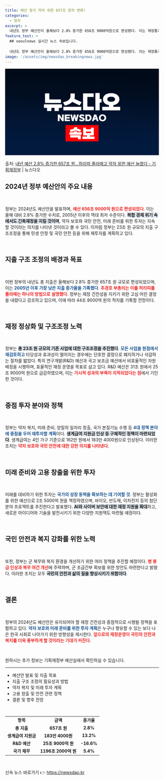 ```yaml
---
title: 예산 증가 약자 위한 657조 원의 변화!
categories:
  - 정치
excerpt: >
  내년도 정부 예산안이 올해보다 2.8% 증가한 656조 9000억원으로 편성됐다. 이는 재정통계가 정비된 2…
feature_text: >
  ## seoulnews 실시간 뉴스 속보입니다.

  내년도 정부 예산안이 올해보다 2.8% 증가한 656조 9000억원으로 편성됐다. 이는 재정통계가 정비된 2…
image: '/assets/img/newsdao_breakingnews.jpg'
---
```


![뉴스다오 속보](/assets/img/newsdao_breakingnews.jpg)

<p>출처: <a href="https://newsdao.kr/1725" rel="dofollow">내년 예산 2.8% 증가한 657조 원…허리띠 졸라매고 약자 위한 예산 늘렸다 - 기획재정부</a> | 뉴스다오</p>

<h2 data-ke-size="size26">2024년 정부 예산안의 주요 내용</h2>

<p data-ke-size="size16">&nbsp;</p>

정부는 2024년도 예산안을 발표하며, <b><span style="color: #ee2323;">예산 656조 9000억 원으로 편성되었다</span></b>. 이는 올해 대비 2.8% 증가한 수치로, 2005년 이후의 역대 최저 수준이다. <b><span style="background-color: #21538527;">복합 경제 위기 속에서도 긴축재정을 지킬 것이며</span></b>, 약자 보호와 국민 안전, 미래 준비를 위한 투자는 지속할 것이라는 의지를 나타낸 것이라고 볼 수 있다. 이처럼 정부는 23조 원 규모의 지출 구조조정을 통해 민생 안정 및 국민 안전 등을 위해 재투자를 계획하고 있다. 

<p data-ke-size="size16">&nbsp;</p>

<h2 data-ke-size="size26">지출 구조 조정의 배경과 목표</h2>

<p data-ke-size="size16">&nbsp;</p>

이번 정부의 내년도 총 지출은 올해보다 2.8% 증가한 657조 원 규모로 편성되었으며, 이는 <b><span style="color: #1a5490;">2005년 이후 가장 낮은 지출 증가율을 기록했다</span></b>. <b><span style="color: #ee2323;">추경호 부총리는 이를 허리띠를 졸라매는 하나의 방법으로 설명했다</span></b>. 정부는 재정 건전성을 지키기 위한 고심 어린 결정을 내렸다고 강조하고 있으며, 이에 따라 44조 8000억 원의 적자를 기록할 전망이다. 

<p data-ke-size="size16">&nbsp;</p>

<h2 data-ke-size="size26">재정 정상화 및 구조조정 노력</h2>

<p data-ke-size="size16">&nbsp;</p>

정부는 <b><span style="background-color: #21538527;">총 23조 원 규모의 기존 사업에 대한 구조조정을 추진했다</span></b>. <b><span style="color: #1a5490;">모든 사업을 원점에서 재검토하고</span></b> 타당성과 효과성이 떨어지는 경우에는 단호한 결정으로 폐지하거나 삭감하는 절차를 밟았다. 특히 연구개발(R&D) 예산과 국고 보조금 예산에서 비효율적인 자원 배정을 시행하며, 효율적인 재정 운영을 목표로 삼고 있다. R&D 예산은 31조 원에서 25조 9000억 원으로 급감하였으며, 이는 <b><span style="color: #ee2323;">가시적 성과의 부족이 지적되었다는 점</span></b>에서 기인한 것이다.

<p data-ke-size="size16">&nbsp;</p>

<h2 data-ke-size="size26">중점 투자 분야와 정책</h2>

<p data-ke-size="size16">&nbsp;</p>

정부는 약자 복지, 미래 준비, 양질의 일자리 창출, 국가 본질기능 수행 등 <b><span style="color: #1a5490;">4대 정책 분야에 중점을 두어 재투자할 계획</span></b>이다. <b><span style="background-color: #21538527;">생계급여 지원금 인상 등 구체적인 정책이 마련되었다</span></b>. 생계급여는 4인 가구 기준으로 162만 원에서 183만 4000원으로 인상된다. 이러한 조치는 <b><span style="color: #ee2323;">약자 보호와 국민 안전에 대한 강한 의지를 나타낸다</span></b>.

<p data-ke-size="size16">&nbsp;</p>

<h2 data-ke-size="size26">미래 준비와 고용 창출을 위한 투자</h2>

<p data-ke-size="size16">&nbsp;</p>

미래를 대비하기 위한 투자는 <b><span style="color: #1a5490;">국가의 성장 동력을 확보하는 데 기여할 것</span></b>. 정부는 활성화를 위한 예산으로 2조 5000억 원을 책정하였으며, 바이오, 반도체, 이차전지 등의 첨단 분야 프로젝트를 추진한다고 발표했다. <b><span style="background-color: #21538527;">AI와 사이버 보안에 대한 재정 지원을 확대</span></b>하고, 새로운 아이디어와 기술을 발전시키기 위한 다양한 지원책도 마련될 예정이다.

<p data-ke-size="size16">&nbsp;</p>

<h2 data-ke-size="size26">국민 안전과 복지 강화를 위한 노력</h2>

<p data-ke-size="size16">&nbsp;</p>

또한, 정부는 군 복무와 복지 환경을 개선하기 위한 여러 정책을 추진할 예정이다. <b><span style="color: #ee2323;">병 봉급 인상과 복무 여건 개선</span></b>에 주력하며, 군 초급간부 확보를 위한 방안도 마련한다고 밝혔다. 이러한 조치는 모두 <b><span style="background-color: #21538527;">국민의 안전과 삶의 질을 향상시키기 위함이다</span></b>.

<p data-ke-size="size16">&nbsp;</p>

<h2 data-ke-size="size26">결론</h2>

<p data-ke-size="size16">&nbsp;</p>

정부의 2024년도 예산안은 유지되어야 할 재정 건전성과 중점적으로 시행될 정책을 포함하고 있다. <b><span style="color: #1a5490;">약자 보호와 미래 준비를 위한 투자 계획</span></b>은 누구나 향유할 수 있는 보다 나은 한국 사회로 나아가기 위한 방향성을 제시한다. <b><span style="color: #ee2323;">앞으로의 재정운영이 국민의 안전과 복지를 더욱 풍부하게 할 것이라는 기대가 커진다</span></b>. 

<p data-ke-size="size16">&nbsp;</p>

<footer>
원하시는 추가 정보는 기획재정부 예산실에서 확인하실 수 있습니다. 
</footer> 

<hr>

<ul>
    <li>예산안 발표 및 지출 목표</li>
    <li>지출 구조 조정의 필요성과 방법</li>
    <li>약자 복지 및 미래 투자 계획</li>
    <li>고용 창출 및 안전 관련 정책</li>
    <li>결론 및 향후 전망</li>
</ul>

<p data-ke-size="size16">&nbsp;</p>

<table>
    <tr>
        <td style="text-align: center; height: 17px;"><b>항목</b></td>
        <td style="text-align: center; height: 17px;"><b>금액</b></td>
        <td style="text-align: center; height: 17px;"><b>증가율</b></td>
    </tr>
    <tr>
        <td style="text-align: center; height: 17px;"><b>총 지출</b></td>
        <td style="text-align: center; height: 17px;"><b>657조 원</b></td>
        <td style="text-align: center; height: 17px;"><b>2.8%</b></td>
    </tr>
    <tr>
        <td style="text-align: center; height: 17px;"><b>생계급여 지원금</b></td>
        <td style="text-align: center; height: 17px;"><b>183만 4000원</b></td>
        <td style="text-align: center; height: 17px;"><b>13.2%</b></td>
    </tr>
    <tr>
        <td style="text-align: center; height: 17px;"><b>R&D 예산</b></td>
        <td style="text-align: center; height: 17px;"><b>25조 9000억 원</b></td>
        <td style="text-align: center; height: 17px;"><b>-16.6%</b></td>
    </tr>
    <tr>
        <td style="text-align: center; height: 17px;"><b>국가 채무</b></td>
        <td style="text-align: center; height: 17px;"><b>1196조 2000억 원</b></td>
        <td style="text-align: center; height: 17px;"><b>5.4%</b></td>
    </tr>
</table>

<p data-ke-size="size16">&nbsp;</p> 

신속 뉴스 바로가기 👉 <a href="https://newsdao.kr" rel="dofollow">https://newsdao.kr</a>


